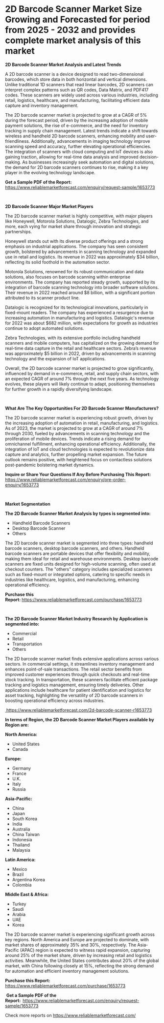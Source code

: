 <p><h1>2D Barcode Scanner Market Size Growing and Forecasted for period from 2025 - 2032 and provides complete market analysis of this market</h1></p><p><strong>2D Barcode Scanner Market Analysis and Latest Trends</strong></p>
<p><p>A 2D barcode scanner is a device designed to read two-dimensional barcodes, which store data in both horizontal and vertical dimensions. Unlike traditional 1D scanners that read linear barcodes, 2D scanners can interpret complex patterns such as QR codes, Data Matrix, and PDF417 codes. These scanners are widely used across various industries, including retail, logistics, healthcare, and manufacturing, facilitating efficient data capture and inventory management.</p><p>The 2D barcode scanner market is projected to grow at a CAGR of 5% during the forecast period, driven by the increasing adoption of mobile payment solutions, the rise of e-commerce, and the need for inventory tracking in supply chain management. Latest trends indicate a shift towards wireless and handheld 2D barcode scanners, enhancing mobility and user-friendliness. Additionally, advancements in imaging technology improve scanning speed and accuracy, further elevating operational efficiencies. The integration of scanners with cloud computing and IoT devices is also gaining traction, allowing for real-time data analysis and improved decision-making. As businesses increasingly seek automation and digital solutions, the demand for 2D barcode scanners continues to rise, making it a key player in the evolving technology landscape.</p></p>
<p><strong>Get a Sample PDF of the Report:&nbsp;</strong> <a href="https://www.reliablemarketforecast.com/enquiry/request-sample/1653773?utm_campaign=3252&utm_medium=2&utm_source=Github&utm_content=ia&utm_term=07032025&utm_id=2d-barcode-scanner">https://www.reliablemarketforecast.com/enquiry/request-sample/1653773</a></p>
<p>&nbsp;</p>
<p><strong>2D Barcode Scanner Major Market Players</strong></p>
<p><p>The 2D barcode scanner market is highly competitive, with major players like Honeywell, Motorola Solutions, Datalogic, Zebra Technologies, and more, each vying for market share through innovation and strategic partnerships. </p><p>Honeywell stands out with its diverse product offerings and a strong emphasis on industrial applications. The company has seen consistent growth, bolstered by advancements in scanning technology and expanded use in retail and logistics. Its revenue in 2022 was approximately $34 billion, reflecting its solid foothold in the automation sector.</p><p>Motorola Solutions, renowned for its robust communication and data solutions, also focuses on barcode scanning within enterprise environments. The company has reported steady growth, supported by its integration of barcode scanning technology into broader software solutions. Their revenue in 2022 reached around $8 billion, with a significant portion attributed to its scanner product line.</p><p>Datalogic is recognized for its technological innovations, particularly in fixed-mount readers. The company has experienced a resurgence due to increasing automation in manufacturing and logistics. Datalogic's revenue for 2022 was about $682 million, with expectations for growth as industries continue to adopt automated solutions.</p><p>Zebra Technologies, with its extensive portfolio including handheld scanners and mobile computers, has capitalized on the growing demand for real-time data capture in the retail and healthcare sectors. Zebra’s revenue was approximately $5 billion in 2022, driven by advancements in scanning technology and the expansion of IoT applications.</p><p>Overall, the 2D barcode scanner market is projected to grow significantly, influenced by demand in e-commerce, retail, and supply chain sectors, with an expected CAGR of around 7% through the next five years. As technology evolves, these players will likely continue to adapt, positioning themselves for further growth in a rapidly diversifying landscape.</p></p>
<p>&nbsp;</p>
<p><strong>What Are The Key Opportunities For 2D Barcode Scanner Manufacturers?</strong></p>
<p><p>The 2D barcode scanner market is experiencing robust growth, driven by the increasing adoption of automation in retail, manufacturing, and logistics. As of 2023, the market is projected to grow at a CAGR of around 7% through 2030, fueled by advancements in scanning technology and the proliferation of mobile devices. Trends indicate a rising demand for omnichannel fulfillment, enhancing operational efficiency. Additionally, the integration of IoT and cloud technologies is expected to revolutionize data capture and analytics, further propelling market expansion. The future outlook remains positive, with heightened focus on contactless solutions post-pandemic bolstering market dynamics.</p></p>
<p><strong>Inquire or Share Your Questions If Any Before Purchasing This Report:</strong> <a href="https://www.reliablemarketforecast.com/enquiry/pre-order-enquiry/1653773?utm_campaign=3252&utm_medium=2&utm_source=Github&utm_content=ia&utm_term=07032025&utm_id=2d-barcode-scanner">https://www.reliablemarketforecast.com/enquiry/pre-order-enquiry/1653773</a></p>
<p>&nbsp;</p>
<p><strong>Market Segmentation</strong></p>
<p><strong>The 2D Barcode Scanner Market Analysis by types is segmented into:</strong></p>
<p><ul><li>Handheld Barcode Scanners</li><li>Desktop Barcode Scanner</li><li>Others</li></ul></p>
<p><p>The 2D barcode scanner market is segmented into three types: handheld barcode scanners, desktop barcode scanners, and others. Handheld barcode scanners are portable devices that offer flexibility and mobility, making them ideal for retail and warehouse environments. Desktop barcode scanners are fixed units designed for high-volume scanning, often used at checkout counters. The "others" category includes specialized scanners such as fixed-mount or integrated options, catering to specific needs in industries like healthcare, logistics, and manufacturing, enhancing operational efficiency.</p></p>
<p><strong>Purchase this Report:&nbsp;</strong><a href="https://www.reliablemarketforecast.com/purchase/1653773?utm_campaign=3252&utm_medium=2&utm_source=Github&utm_content=ia&utm_term=07032025&utm_id=2d-barcode-scanner">https://www.reliablemarketforecast.com/purchase/1653773</a></p>
<p>&nbsp;</p>
<p><strong>The 2D Barcode Scanner Market Industry Research by Application is segmented into:</strong></p>
<p><ul><li>Commercial</li><li>Retail</li><li>Transportation</li><li>Others</li></ul></p>
<p><p>The 2D barcode scanner market finds extensive applications across various sectors. In commercial settings, it streamlines inventory management and enhances point-of-sale transactions. The retail sector benefits from improved customer experiences through quick checkouts and real-time stock tracking. In transportation, these scanners facilitate efficient package tracking and logistics management, ensuring timely deliveries. Other applications include healthcare for patient identification and logistics for asset tracking, highlighting the versatility of 2D barcode scanners in boosting operational efficiency across industries.</p></p>
<p><a href="https://www.reliablemarketforecast.com/2d-barcode-scanner-r1653773?utm_campaign=3252&utm_medium=2&utm_source=Github&utm_content=ia&utm_term=07032025&utm_id=2d-barcode-scanner">&nbsp;https://www.reliablemarketforecast.com/2d-barcode-scanner-r1653773</a></p>
<p><strong>In terms of Region, the 2D Barcode Scanner Market Players available by Region are:</strong></p>
<p>
    <p> <strong> North America: </strong>
        <ul>
            <li>United States</li>
            <li>Canada</li>
        </ul>
        </p> 
    <p> <strong> Europe: </strong>
        <ul>
            <li>Germany</li>
            <li>France</li>
            <li>U.K.</li>
            <li>Italy</li>
            <li>Russia</li>
        </ul>
        </p> 
    <p> <strong> Asia-Pacific: </strong>
        <ul>
            <li>China</li>
            <li>Japan</li>
            <li>South Korea</li>
            <li>India</li>
            <li>Australia</li>
            <li>China Taiwan</li>
            <li>Indonesia</li>
            <li>Thailand</li>
            <li>Malaysia</li>
        </ul>
        </p> 
    <p> <strong> Latin America: </strong>
        <ul>
            <li>Mexico</li>
            <li>Brazil</li>
            <li>Argentina Korea</li>
            <li>Colombia</li>
        </ul>
        </p> 
    <p> <strong> Middle East & Africa: </strong>
        <ul>
            <li>Turkey</li>
            <li>Saudi</li>
            <li>Arabia</li>
            <li>UAE</li>
            <li>Korea</li>
        </ul>
    </p>
    </p>
<p><p>The 2D barcode scanner market is experiencing significant growth across key regions. North America and Europe are projected to dominate, with market shares of approximately 35% and 30%, respectively. The Asia-Pacific (APAC) region is expected to witness rapid expansion, capturing around 25% of the market share, driven by increasing retail and logistics activities. Meanwhile, the United States contributes about 20% of the global market, with China following closely at 15%, reflecting the strong demand for automation and efficient inventory management solutions.</p></p>
<p><strong>Purchase this Report: </strong><a href="https://www.reliablemarketforecast.com/purchase/1653773?utm_campaign=3252&utm_medium=2&utm_source=Github&utm_content=ia&utm_term=07032025&utm_id=2d-barcode-scanner">https://www.reliablemarketforecast.com/purchase/1653773</a></p>
<p>&nbsp;<strong>Get a Sample PDF of the Report:&nbsp;&nbsp;</strong><a href="https://www.reliablemarketforecast.com/enquiry/request-sample/1653773?utm_campaign=3252&utm_medium=2&utm_source=Github&utm_content=ia&utm_term=07032025&utm_id=2d-barcode-scanner">https://www.reliablemarketforecast.com/enquiry/request-sample/1653773</a></p>
<p><strong></strong></p>
<p>Check more reports on <a href="https://www.reliablemarketforecast.com/?utm_campaign=3252&utm_medium=2&utm_source=Github&utm_content=ia&utm_term=07032025&utm_id=2d-barcode-scanner">https://www.reliablemarketforecast.com/</a></p>